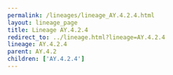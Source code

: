 ```yaml
---
permalink: /lineages/lineage_AY.4.2.4.html
layout: lineage_page
title: Lineage AY.4.2.4
redirect_to: ../lineage.html?lineage=AY.4.2.4
lineage: AY.4.2.4
parent: AY.4.2
children: ['AY.4.2.4']
---
```

